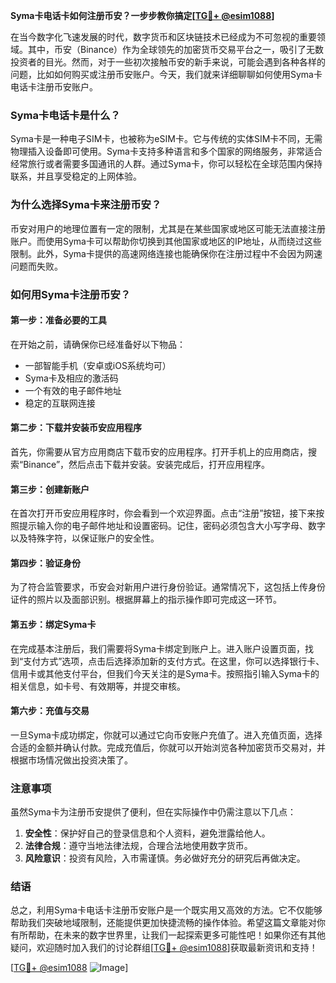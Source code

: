 **Syma卡电话卡如何注册币安？一步步教你搞定[[TG💪+ @esim1088](https://t.me/s/esim1088)]**

在当今数字化飞速发展的时代，数字货币和区块链技术已经成为不可忽视的重要领域。其中，币安（Binance）作为全球领先的加密货币交易平台之一，吸引了无数投资者的目光。然而，对于一些初次接触币安的新手来说，可能会遇到各种各样的问题，比如如何购买或注册币安账户。今天，我们就来详细聊聊如何使用Syma卡电话卡注册币安账户。

### Syma卡电话卡是什么？

Syma卡是一种电子SIM卡，也被称为eSIM卡。它与传统的实体SIM卡不同，无需物理插入设备即可使用。Syma卡支持多种语言和多个国家的网络服务，非常适合经常旅行或者需要多国通讯的人群。通过Syma卡，你可以轻松在全球范围内保持联系，并且享受稳定的上网体验。

### 为什么选择Syma卡来注册币安？

币安对用户的地理位置有一定的限制，尤其是在某些国家或地区可能无法直接注册账户。而使用Syma卡可以帮助你切换到其他国家或地区的IP地址，从而绕过这些限制。此外，Syma卡提供的高速网络连接也能确保你在注册过程中不会因为网速问题而失败。

### 如何用Syma卡注册币安？

#### 第一步：准备必要的工具

在开始之前，请确保你已经准备好以下物品：
- 一部智能手机（安卓或iOS系统均可）
- Syma卡及相应的激活码
- 一个有效的电子邮件地址
- 稳定的互联网连接

#### 第二步：下载并安装币安应用程序

首先，你需要从官方应用商店下载币安的应用程序。打开手机上的应用商店，搜索“Binance”，然后点击下载并安装。安装完成后，打开应用程序。

#### 第三步：创建新账户

在首次打开币安应用程序时，你会看到一个欢迎界面。点击“注册”按钮，接下来按照提示输入你的电子邮件地址和设置密码。记住，密码必须包含大小写字母、数字以及特殊字符，以保证账户的安全性。

#### 第四步：验证身份

为了符合监管要求，币安会对新用户进行身份验证。通常情况下，这包括上传身份证件的照片以及面部识别。根据屏幕上的指示操作即可完成这一环节。

#### 第五步：绑定Syma卡

在完成基本注册后，我们需要将Syma卡绑定到账户上。进入账户设置页面，找到“支付方式”选项，点击后选择添加新的支付方式。在这里，你可以选择银行卡、信用卡或其他支付平台，但我们今天关注的是Syma卡。按照指引输入Syma卡的相关信息，如卡号、有效期等，并提交审核。

#### 第六步：充值与交易

一旦Syma卡成功绑定，你就可以通过它向币安账户充值了。进入充值页面，选择合适的金额并确认付款。完成充值后，你就可以开始浏览各种加密货币交易对，并根据市场情况做出投资决策了。

### 注意事项

虽然Syma卡为注册币安提供了便利，但在实际操作中仍需注意以下几点：
1. **安全性**：保护好自己的登录信息和个人资料，避免泄露给他人。
2. **法律合规**：遵守当地法律法规，合理合法地使用数字货币。
3. **风险意识**：投资有风险，入市需谨慎。务必做好充分的研究后再做决定。

### 结语

总之，利用Syma卡电话卡注册币安账户是一个既实用又高效的方法。它不仅能够帮助我们突破地域限制，还能提供更加快捷流畅的操作体验。希望这篇文章能对你有所帮助，在未来的数字世界里，让我们一起探索更多可能性吧！如果你还有其他疑问，欢迎随时加入我们的讨论群组[[TG💪+ @esim1088](https://t.me/s/esim1088)]获取最新资讯和支持！

[[TG💪+ @esim1088](https://t.me/s/esim1088) ![Image](https://i.postimg.cc/4NQfJmqS/Snipaste-2025-05-13-00-14-12.png)]